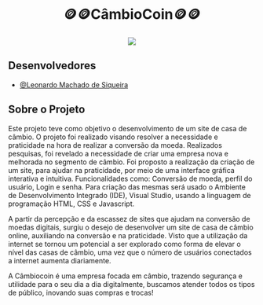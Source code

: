 <div align="center">
 <h1>🪙🪙CâmbioCoin🪙🪙</h1>
</div>

<div align="center">
<img src="https://user-images.githubusercontent.com/72282924/144152395-0de1899f-ca12-4479-824f-5f7e99f83dbb.jpeg" />
</div>

 ## Desenvolvedores

- [@Leonardo Machado de Siqueira](https://github.com/FireWolf014)


## Sobre o Projeto
<p> Este projeto teve como objetivo o desenvolvimento de um site de casa de câmbio. O projeto foi realizado visando resolver a necessidade e praticidade na hora de realizar a conversão da moeda. Realizados pesquisas, foi revelado a necessidade de criar uma empresa nova e melhorada no segmento de câmbio. Foi proposto a realização da criação de um site, para ajudar na praticidade, por meio de uma interface gráfica interativa e intuitiva. Funcionalidades como: Conversão de moeda, perfil do usuário, Login e senha. Para criação das mesmas será usado o Ambiente de Desenvolvimento Integrado (IDE), Visual Studio, usando a linguagem de programação HTML, CSS e Javascript.</p>

<p>
A partir da percepção e da escassez de sites que ajudam na conversão de moedas digitais, surgiu o desejo de desenvolver um site de casa de câmbio online, auxiliando na conversão e na praticidade. Visto que a utilização da internet se tornou um potencial a ser explorado como forma de elevar o nível das casas de câmbio, uma vez que o número de usuários conectados a internet aumenta diariamente. 
</p>
<p>
A Câmbiocoin é uma empresa focada em câmbio, trazendo segurança e utilidade para o seu dia a dia digitalmente, buscamos atender todos os tipos de público, inovando suas compras e trocas!
</p>
